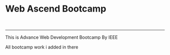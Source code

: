 # Web Ascend Bootcamp 

<br>
<hr>
<p> This is Advance Web Development Bootcamp By IEEE  </p>
<p>All bootcamp work i added in there</p>